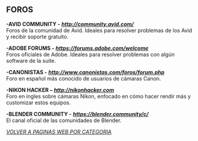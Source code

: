 ## FOROS ##

**-AVID COMMUNITY -** ***<http://community.avid.com/>***  
Foros de la comunidad de Avid. Ideales para resolver problemas de los
Avid y recibir soporte gratuito.  

**-ADOBE FORUMS -** ***<https://forums.adobe.com/welcome>***  
Foros oficiales de Adobe. Ideales para resolver problemas con algún
software de la suite.  

**-CANONISTAS -** ***<http://www.canonistas.com/foros/forum.php>***  
Foro en español más conocido de usuarios de cámaras Canon.  

**-NIKON HACKER –** ***<http://nikonhacker.com>***  
Foro en ingles sobre cámaras Nikon, enfocado en cómo hacer rendir más y
customizar estos equipos.  

**-BLENDER COMMUNITY -** ***<https://blender.community/c/>***  
El canal oficial de las comunidades de Blender.  

[*VOLVER A PAGINAS WEB POR CATEGORIA*](../PAGINAS_WEB.md)
